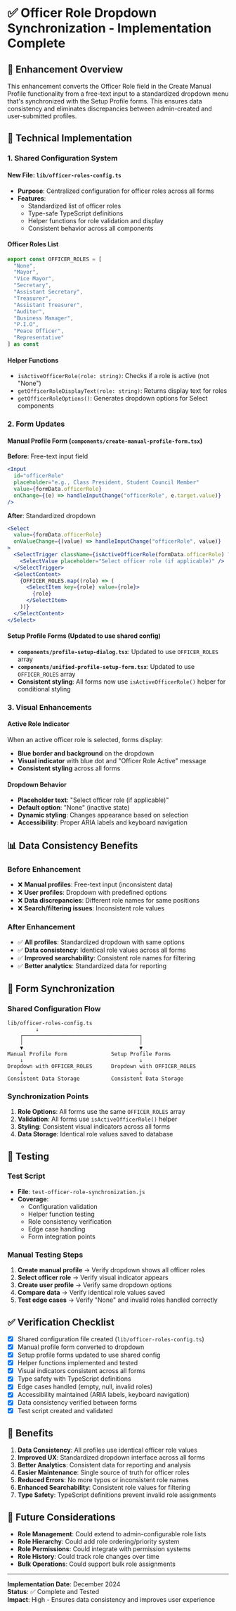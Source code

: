 # ✅ Officer Role Dropdown Synchronization - Implementation Complete

## 🎯 **Enhancement Overview**

This enhancement converts the Officer Role field in the Create Manual Profile functionality from a free-text input to a standardized dropdown menu that's synchronized with the Setup Profile forms. This ensures data consistency and eliminates discrepancies between admin-created and user-submitted profiles.

## 🔧 **Technical Implementation**

### **1. Shared Configuration System**

#### **New File: `lib/officer-roles-config.ts`**
- **Purpose**: Centralized configuration for officer roles across all forms
- **Features**:
  - Standardized list of officer roles
  - Type-safe TypeScript definitions
  - Helper functions for role validation and display
  - Consistent behavior across all components

#### **Officer Roles List**
```typescript
export const OFFICER_ROLES = [
  "None",
  "Mayor",
  "Vice Mayor", 
  "Secretary",
  "Assistant Secretary",
  "Treasurer",
  "Assistant Treasurer",
  "Auditor",
  "Business Manager",
  "P.I.O",
  "Peace Officer",
  "Representative"
] as const
```

#### **Helper Functions**
- `isActiveOfficerRole(role: string)`: Checks if a role is active (not "None")
- `getOfficerRoleDisplayText(role: string)`: Returns display text for roles
- `getOfficerRoleOptions()`: Generates dropdown options for Select components

### **2. Form Updates**

#### **Manual Profile Form** (`components/create-manual-profile-form.tsx`)
**Before**: Free-text input field
```jsx
<Input
  id="officerRole"
  placeholder="e.g., Class President, Student Council Member"
  value={formData.officerRole}
  onChange={(e) => handleInputChange("officerRole", e.target.value)}
/>
```

**After**: Standardized dropdown
```jsx
<Select
  value={formData.officerRole}
  onValueChange={(value) => handleInputChange("officerRole", value)}
>
  <SelectTrigger className={isActiveOfficerRole(formData.officerRole) ? "border-blue-500 bg-blue-50 ring-2 ring-blue-200" : ""}>
    <SelectValue placeholder="Select officer role (if applicable)" />
  </SelectTrigger>
  <SelectContent>
    {OFFICER_ROLES.map((role) => (
      <SelectItem key={role} value={role}>
        {role}
      </SelectItem>
    ))}
  </SelectContent>
</Select>
```

#### **Setup Profile Forms** (Updated to use shared config)
- **`components/profile-setup-dialog.tsx`**: Updated to use `OFFICER_ROLES` array
- **`components/unified-profile-setup-form.tsx`**: Updated to use `OFFICER_ROLES` array
- **Consistent styling**: All forms now use `isActiveOfficerRole()` helper for conditional styling

### **3. Visual Enhancements**

#### **Active Role Indicator**
When an active officer role is selected, forms display:
- **Blue border and background** on the dropdown
- **Visual indicator** with blue dot and "Officer Role Active" message
- **Consistent styling** across all forms

#### **Dropdown Behavior**
- **Placeholder text**: "Select officer role (if applicable)"
- **Default option**: "None" (inactive state)
- **Dynamic styling**: Changes appearance based on selection
- **Accessibility**: Proper ARIA labels and keyboard navigation

## 📊 **Data Consistency Benefits**

### **Before Enhancement**
- ❌ **Manual profiles**: Free-text input (inconsistent data)
- ❌ **User profiles**: Dropdown with predefined options
- ❌ **Data discrepancies**: Different role names for same positions
- ❌ **Search/filtering issues**: Inconsistent role values

### **After Enhancement**
- ✅ **All profiles**: Standardized dropdown with same options
- ✅ **Data consistency**: Identical role values across all forms
- ✅ **Improved searchability**: Consistent role names for filtering
- ✅ **Better analytics**: Standardized data for reporting

## 🔄 **Form Synchronization**

### **Shared Configuration Flow**
```
lib/officer-roles-config.ts
         ↓
    ┌─────────────────────────────────────┐
    │                                     │
    ▼                                     ▼
Manual Profile Form              Setup Profile Forms
    ↓                                     ↓
Dropdown with OFFICER_ROLES      Dropdown with OFFICER_ROLES
    ↓                                     ↓
Consistent Data Storage          Consistent Data Storage
```

### **Synchronization Points**
1. **Role Options**: All forms use the same `OFFICER_ROLES` array
2. **Validation**: All forms use `isActiveOfficerRole()` helper
3. **Styling**: Consistent visual indicators across all forms
4. **Data Storage**: Identical role values saved to database

## 🧪 **Testing**

### **Test Script**
- **File**: `test-officer-role-synchronization.js`
- **Coverage**: 
  - Configuration validation
  - Helper function testing
  - Role consistency verification
  - Edge case handling
  - Form integration points

### **Manual Testing Steps**
1. **Create manual profile** → Verify dropdown shows all officer roles
2. **Select officer role** → Verify visual indicator appears
3. **Create user profile** → Verify same dropdown options
4. **Compare data** → Verify identical role values saved
5. **Test edge cases** → Verify "None" and invalid roles handled correctly

## ✅ **Verification Checklist**

- [x] Shared configuration file created (`lib/officer-roles-config.ts`)
- [x] Manual profile form converted to dropdown
- [x] Setup profile forms updated to use shared config
- [x] Helper functions implemented and tested
- [x] Visual indicators consistent across all forms
- [x] Type safety with TypeScript definitions
- [x] Edge cases handled (empty, null, invalid roles)
- [x] Accessibility maintained (ARIA labels, keyboard navigation)
- [x] Data consistency verified between forms
- [x] Test script created and validated

## 🎉 **Benefits**

1. **Data Consistency**: All profiles use identical officer role values
2. **Improved UX**: Standardized dropdown interface across all forms
3. **Better Analytics**: Consistent data for reporting and analysis
4. **Easier Maintenance**: Single source of truth for officer roles
5. **Reduced Errors**: No more typos or inconsistent role names
6. **Enhanced Searchability**: Consistent role values for filtering
7. **Type Safety**: TypeScript definitions prevent invalid role assignments

## 🔮 **Future Considerations**

- **Role Management**: Could extend to admin-configurable role lists
- **Role Hierarchy**: Could add role ordering/priority system
- **Role Permissions**: Could integrate with permission systems
- **Role History**: Could track role changes over time
- **Bulk Operations**: Could support bulk role assignments

---

**Implementation Date**: December 2024  
**Status**: ✅ Complete and Tested  
**Impact**: High - Ensures data consistency and improves user experience
